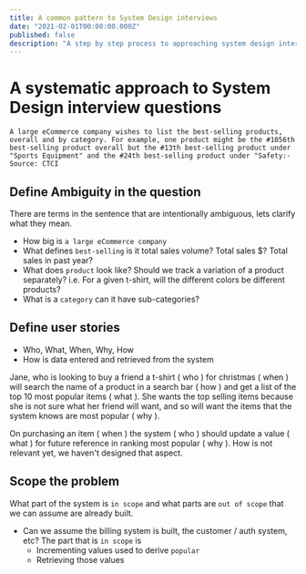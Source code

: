 ```yaml
---
title: A common pattern to System Design interviews
date: "2021-02-01T00:00:00.000Z"
published: false
description: "A step by step process to approaching system design interviews"
---
```


# A systematic approach to System Design interview questions

```
A large eCommerce company wishes to list the best-selling products, overall and by category. For example, one product might be the #1056th best-selling product overall but the #13th best-selling product under "Sports Equipment" and the #24th best-selling product under "Safety:·
Source: CTCI
```

## Define Ambiguity in the question

There are terms in the sentence that are intentionally ambiguous, lets clarify what they mean.

- How big is `a large eCommerce company`
- What defines `best-selling` is it total sales volume? Total sales $? Total sales in past year?
- What does `product` look like? Should we track a variation of a product separately? i.e. For a given t-shirt, will the different colors be different products?
- What is a `category` can it have sub-categories?

## Define user stories

- Who, What, When, Why, How
- How is data entered and retrieved from the system

Jane, who is looking to buy a friend a t-shirt ( who ) for christmas ( when ) will search the name of a product in a search bar ( how ) and get a list of the top 10 most popular items ( what ). She wants the top selling items because she is not sure what her friend will want, and so will want the items that the system knows are most popular ( why ).

On purchasing an item ( when ) the system ( who ) should update a value ( what ) for future reference in ranking most popular ( why ). How is not relevant yet, we haven't designed that aspect.

## Scope the problem

What part of the system is `in scope` and what parts are `out of scope` that we can assume are already built.

- Can we assume the billing system is built, the customer / auth system, etc? The part that is `in scope` is
  - Incrementing values used to derive `popular`
  - Retrieving those values
